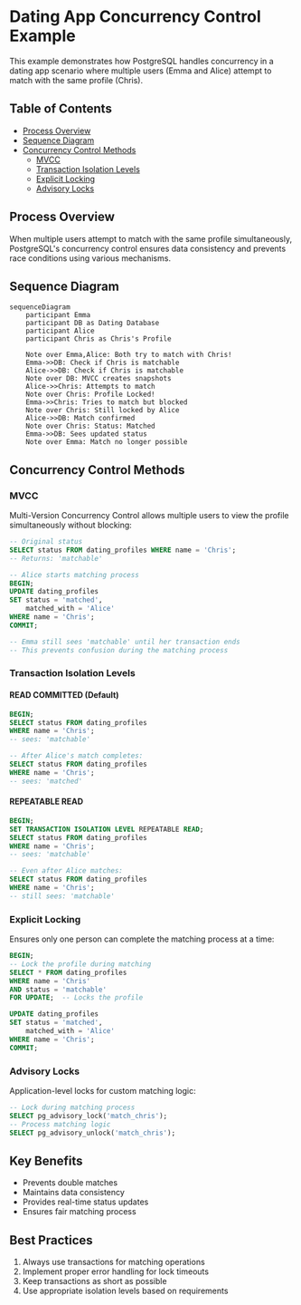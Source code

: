 # Dating App Concurrency Control Example

This example demonstrates how PostgreSQL handles concurrency in a dating app scenario where multiple users (Emma and Alice) attempt to match with the same profile (Chris).

## Table of Contents

- [Process Overview](#process-overview)
- [Sequence Diagram](#sequence-diagram)
- [Concurrency Control Methods](#concurrency-control-methods)
  - [MVCC](#mvcc)
  - [Transaction Isolation Levels](#transaction-isolation-levels)
  - [Explicit Locking](#explicit-locking)
  - [Advisory Locks](#advisory-locks)

## Process Overview

When multiple users attempt to match with the same profile simultaneously, PostgreSQL's concurrency control ensures data consistency and prevents race conditions using various mechanisms.

## Sequence Diagram

```mermaid
sequenceDiagram
    participant Emma
    participant DB as Dating Database
    participant Alice
    participant Chris as Chris's Profile

    Note over Emma,Alice: Both try to match with Chris!
    Emma->>DB: Check if Chris is matchable
    Alice->>DB: Check if Chris is matchable
    Note over DB: MVCC creates snapshots
    Alice->>Chris: Attempts to match
    Note over Chris: Profile Locked!
    Emma->>Chris: Tries to match but blocked
    Note over Chris: Still locked by Alice
    Alice->>DB: Match confirmed
    Note over Chris: Status: Matched
    Emma->>DB: Sees updated status
    Note over Emma: Match no longer possible
```

## Concurrency Control Methods

### MVCC

Multi-Version Concurrency Control allows multiple users to view the profile simultaneously without blocking:

```sql
-- Original status
SELECT status FROM dating_profiles WHERE name = 'Chris';
-- Returns: 'matchable'

-- Alice starts matching process
BEGIN;
UPDATE dating_profiles
SET status = 'matched',
    matched_with = 'Alice'
WHERE name = 'Chris';
COMMIT;

-- Emma still sees 'matchable' until her transaction ends
-- This prevents confusion during the matching process
```

### Transaction Isolation Levels

#### READ COMMITTED (Default)

```sql
BEGIN;
SELECT status FROM dating_profiles
WHERE name = 'Chris';
-- sees: 'matchable'

-- After Alice's match completes:
SELECT status FROM dating_profiles
WHERE name = 'Chris';
-- sees: 'matched'
```

#### REPEATABLE READ

```sql
BEGIN;
SET TRANSACTION ISOLATION LEVEL REPEATABLE READ;
SELECT status FROM dating_profiles
WHERE name = 'Chris';
-- sees: 'matchable'

-- Even after Alice matches:
SELECT status FROM dating_profiles
WHERE name = 'Chris';
-- still sees: 'matchable'
```

### Explicit Locking

Ensures only one person can complete the matching process at a time:

```sql
BEGIN;
-- Lock the profile during matching
SELECT * FROM dating_profiles
WHERE name = 'Chris'
AND status = 'matchable'
FOR UPDATE;  -- Locks the profile

UPDATE dating_profiles
SET status = 'matched',
    matched_with = 'Alice'
WHERE name = 'Chris';
COMMIT;
```

### Advisory Locks

Application-level locks for custom matching logic:

```sql
-- Lock during matching process
SELECT pg_advisory_lock('match_chris');
-- Process matching logic
SELECT pg_advisory_unlock('match_chris');
```

## Key Benefits

- Prevents double matches
- Maintains data consistency
- Provides real-time status updates
- Ensures fair matching process

## Best Practices

1. Always use transactions for matching operations
2. Implement proper error handling for lock timeouts
3. Keep transactions as short as possible
4. Use appropriate isolation levels based on requirements
